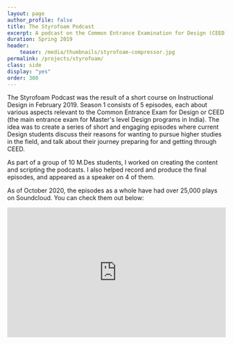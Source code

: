 ```yaml
---
layout: page
author_profile: false
title: The Styrofoam Podcast
excerpt: A podcast on the Common Entrance Examination for Design (CEED).
duration: Spring 2019
header:
    teaser: /media/thumbnails/styrofoam-compressor.jpg
permalink: /projects/styrofoam/
class: side
display: "yes"
order: 300
---
```


The Styrofoam Podcast was the result of a short course on Instructional Design in February 2019. 
Season 1 consists of 5 episodes, each about various aspects relevant to the Common Entrance Exam for Design or CEED (the main entrance exam for Master's level Design programs in India). The idea was to create a series of short and engaging episodes where current Design students discuss their reasons for wanting to pursue higher studies in the field, and talk about their journey preparing for and getting through CEED.

As part of a group of 10 M.Des students, I worked on creating the content and scripting the podcasts. I also helped record and produce the final episodes, and appeared as a speaker on 4 of them.

As of October 2020, the episodes as a whole have had over 25,000 plays on Soundcloud. You can check them out below:

<iframe width="100%" height="300" scrolling="no" frameborder="no" allow="autoplay" src="https://w.soundcloud.com/player/?url=https%3A//api.soundcloud.com/users/609907578&color=%23ff5500&auto_play=false&hide_related=false&show_comments=true&show_user=true&show_reposts=false&show_teaser=true&visual=true"></iframe>





